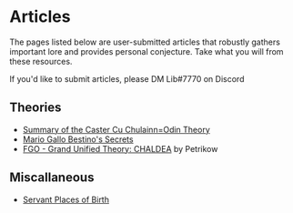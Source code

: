 # Articles  
  
The pages listed below are user-submitted articles that robustly gathers important lore and provides personal conjecture. Take what you will from these resources.  
  
If you'd like to submit articles, please DM Lib#7770 on Discord  
  
## Theories  

* [Summary of the Caster Cu Chulainn=Odin Theory](Caster-Cu-Identity.md)
* [Mario Gallo Bestino's Secrets](Mario-Gallo-Bestino-Theory.md) 
* [FGO - Grand Unified Theory: CHALDEA](https://forums.nrvnqsr.com/showthread.php/9380-Grand-Unified-Theory-CHALDEA) by Petrikow  
  
## Miscallaneous   
  
* [Servant Places of Birth](map.md)  